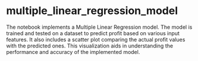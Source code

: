 # multiple_linear_regression_model
The notebook implements a Multiple Linear Regression model. The model is trained and tested on a dataset to predict profit based on various input features. It also includes a scatter plot comparing the actual profit values with the predicted ones. This visualization aids in understanding the performance and accuracy of the implemented model.
